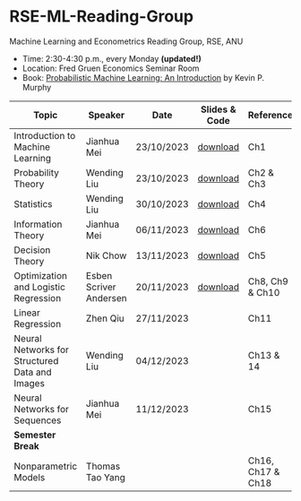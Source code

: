 # RSE-ML-Reading-Group

Machine Learning and Econometrics Reading Group, RSE, ANU 

- Time: 2:30-4:30 p.m., every Monday **(updated!)**
- Location: Fred Gruen Economics Seminar Room
- Book: [Probabilistic Machine Learning: An Introduction](https://probml.github.io/pml-book/book1.html) by Kevin P. Murphy

|Topic | Speaker | Date | Slides \& Code | Reference|
|-------|--------|---------|---------|-------|
| Introduction to Machine Learning | Jianhua Mei|23/10/2023|[download](https://github.com/wendingliu/RSE-ML-Reading-Group/tree/main/learning_materials/Introduction%20to%20ML) | Ch1 |
| Probability Theory |Wending Liu| 23/10/2023 | [download](https://github.com/wendingliu/RSE-ML-Reading-Group/tree/main/learning_materials/probability_theory)|Ch2 \& Ch3|
|Statistics| Wending Liu | 30/10/2023 |[download](https://github.com/wendingliu/RSE-ML-Reading-Group/tree/main/learning_materials/statistics) |Ch4|
| Information Theory| Jianhua Mei| 06/11/2023 | [download](https://github.com/wendingliu/RSE-ML-Reading-Group/tree/main/learning_materials/Information%20Theory) |Ch6|
| Decision Theory| Nik Chow| 13/11/2023 |[download](https://github.com/wendingliu/RSE-ML-Reading-Group/tree/main/learning_materials/Decision%20Theory) |Ch5|
|Optimization and Logistic Regression|Esben Scriver Andersen| 20/11/2023| [download](https://github.com/wendingliu/RSE-ML-Reading-Group/tree/main/learning_materials/Optimization-and-Logistic-Regression) |Ch8, Ch9 \& Ch10|
|Linear Regression| Zhen Qiu| 27/11/2023| |Ch11
|Neural Networks for Structured Data and Images| Wending Liu|04/12/2023 | |Ch13 \& 14|
|Neural Networks for Sequences| Jianhua Mei| 11/12/2023| |Ch15|
|**Semester Break**||||
|Nonparametric Models| Thomas Tao Yang|||Ch16, Ch17 \& Ch18|


